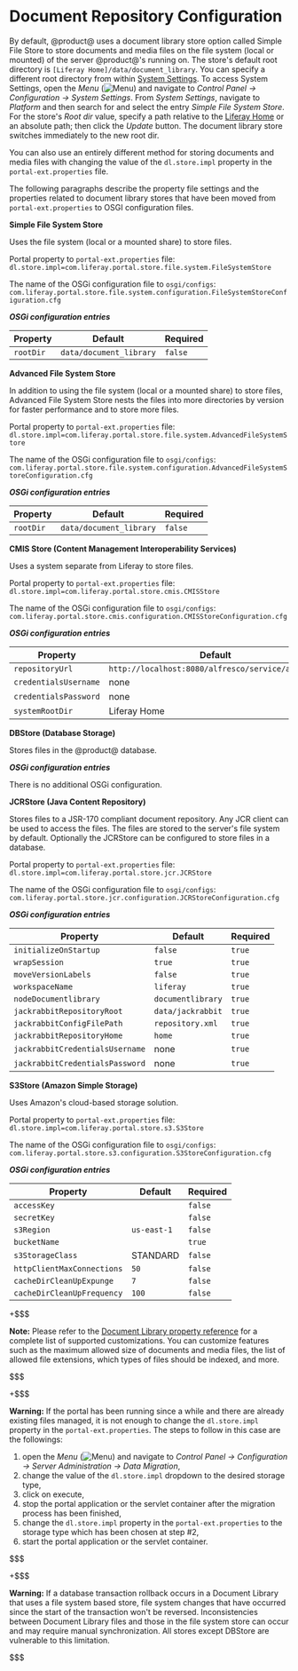 # Document Repository Configuration

By default, @product@ uses a document library store option called Simple File
Store to store documents and media files on the file system (local or mounted)
of the server @product@'s running on. The store's default root directory is
`[Liferay Home]/data/document_library`. You can specify a different root
directory from within [System Settings](/discover/portal/-/knowledge_base/7-0/system-settings).
To access System Settings, open the *Menu*
(![Menu](../../../images/icon-menu.png)) and navigate to *Control Panel &rarr;
Configuration &rarr; System Settings*. From *System Settings*, navigate to
*Platform* and then search for and select the entry *Simple File System Store*.
For the store's *Root dir* value, specify a path relative to the [Liferay Home](/discover/deployment/-/knowledge_base/7-0/installing-liferay-portal#liferay-home)
or an absolute path; then click the *Update* button. The document library store
switches immediately to the new root dir.

You can also use an entirely different method for storing documents and media
files with changing the value of the `dl.store.impl` property in the
`portal-ext.properties` file.

The following paragraphs describe the property file settings and the
properties related to document library stores that have been moved
from `portal-ext.properties` to OSGI configuration files.

**Simple File System Store**

Uses the file system (local or a mounted share) to store files.

Portal property to `portal-ext.properties` file: `dl.store.impl=com.liferay.portal.store.file.system.FileSystemStore`

The name of the OSGi configuration file to `osgi/configs`: `com.liferay.portal.store.file.system.configuration.FileSystemStoreConfiguration.cfg`

***OSGi configuration entries***

Property | Default | Required
---------|---------|---------
`rootDir` | `data/document_library` | `false`

**Advanced File System Store**

In addition to using the file system (local or a
mounted share) to store files, Advanced File System Store nests the files into
more directories by version for faster performance and to store more files.

Portal property to `portal-ext.properties` file: `dl.store.impl=com.liferay.portal.store.file.system.AdvancedFileSystemStore`

The name of the OSGi configuration file to `osgi/configs`: `com.liferay.portal.store.file.system.configuration.AdvancedFileSystemStoreConfiguration.cfg`

***OSGi configuration entries***

Property | Default | Required
---------|---------|---------
`rootDir` | `data/document_library` | `false`

**CMIS Store (Content Management Interoperability Services)**

Uses a system separate from Liferay to store files.

Portal property to `portal-ext.properties` file: `dl.store.impl=com.liferay.portal.store.cmis.CMISStore`

The name of the OSGi configuration file to `osgi/configs`: `com.liferay.portal.store.cmis.configuration.CMISStoreConfiguration.cfg`

***OSGi configuration entries***

Property | Default | Required
---------|---------|---------
`repositoryUrl` | `http://localhost:8080/alfresco/service/api/cmis` | `true`
`credentialsUsername` | none | `true`
`credentialsPassword` | none | `true`
`systemRootDir` | Liferay Home | `true`

**DBStore (Database Storage)**

Stores files in the @product@ database.

***OSGi configuration entries***

There is no additional OSGi configuration.

**JCRStore (Java Content Repository)**

Stores files to a JSR-170 compliant
document repository. Any JCR client can be used to access the files. The files
are stored to the server's file system by default. Optionally the
JCRStore can be configured to store files in a database.

Portal property to `portal-ext.properties` file: `dl.store.impl=com.liferay.portal.store.jcr.JCRStore`

The name of the OSGi configuration file to `osgi/configs`: `com.liferay.portal.store.jcr.configuration.JCRStoreConfiguration.cfg`

***OSGi configuration entries***

Property | Default | Required
---------|---------|---------
`initializeOnStartup` | `false`| `true`
`wrapSession` | `true` | `true`
`moveVersionLabels` | `false` | `true`
`workspaceName` | `liferay` | `true`
`nodeDocumentlibrary` | `documentlibrary` | `true`
`jackrabbitRepositoryRoot` | `data/jackrabbit` | `true`
`jackrabbitConfigFilePath` | `repository.xml` | `true`
`jackrabbitRepositoryHome` | `home` | `true`
`jackrabbitCredentialsUsername` | none | `true`
`jackrabbitCredentialsPassword` | none | `true`

**S3Store (Amazon Simple Storage)**

Uses Amazon's cloud-based storage solution.

Portal property to `portal-ext.properties` file: `dl.store.impl=com.liferay.portal.store.s3.S3Store`

The name of the OSGi configuration file to `osgi/configs`: `com.liferay.portal.store.s3.configuration.S3StoreConfiguration.cfg`

***OSGi configuration entries***

Property | Default | Required
---------|---------|---------
`accessKey` | | `false`
`secretKey` | | `false`
`s3Region` | `us-east-1` | `false`
`bucketName` | | `true`
`s3StorageClass` | STANDARD | `false`
`httpClientMaxConnections` | `50` | `false`
`cacheDirCleanUpExpunge` | `7` | `false`
`cacheDirCleanUpFrequency` | `100` | `false`

+$$$

**Note:** Please refer to the [Document Library property reference](https://docs.liferay.com/portal/7.0/propertiesdoc/portal.properties.html#Document%20Library%20Portlet)
for a complete list of supported customizations. You can customize features such
as the maximum allowed size of documents and media files, the list of allowed
file extensions, which types of files should be indexed, and more.

$$$

+$$$

**Warning:** If the portal has been running since a while and there are
already existing files managed, it is not enough to change the `dl.store.impl`
property in the `portal-ext.properties`. The steps to follow in this case are
the followings:
1. open the *Menu*
(![Menu](../../../images/icon-menu.png)) and navigate to *Control Panel &rarr;
 Configuration &rarr; Server Administration &rarr; Data Migration*,
2. change the value of the `dl.store.impl` dropdown to the desired storage type,
3. click on execute,
4. stop the portal application or the servlet container after the migration
process has been finished,
5. change the `dl.store.impl` property in the `portal-ext.properties` to the
storage type which has been chosen at step #2,
6. start the portal application or the servlet container.

$$$

+$$$

**Warning:** If a database transaction rollback occurs in a Document Library
that uses a file system based store, file system changes that have occurred
since the start of the transaction won't be reversed. Inconsistencies between
Document Library files and those in the file system store can occur and may
require manual synchronization. All stores except DBStore are vulnerable to this
limitation.

$$$
